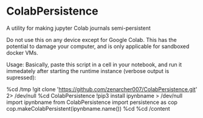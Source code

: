 # ColabPersistence
A utility for making jupyter Colab journals semi-persistent

Do not use this on any device except for Google Colab. This has the potential to damage your computer, and is only applicable for sandboxed docker VMs.

Usage:
Basically, paste this script in a cell in your notebook, and run it immedately after starting the runtime instance (verbose output is supressed):  

%cd /tmp
!git clone 'https://github.com/zenarcher007/ColabPersistence.git' 2> /dev/null
%cd ColabPersistence
!pip3 install ipynbname > /dev/null
import ipynbname
from ColabPersistence import persistence as cop
cop.makeColabPersistent(ipynbname.name())
%cd
%cd /content
